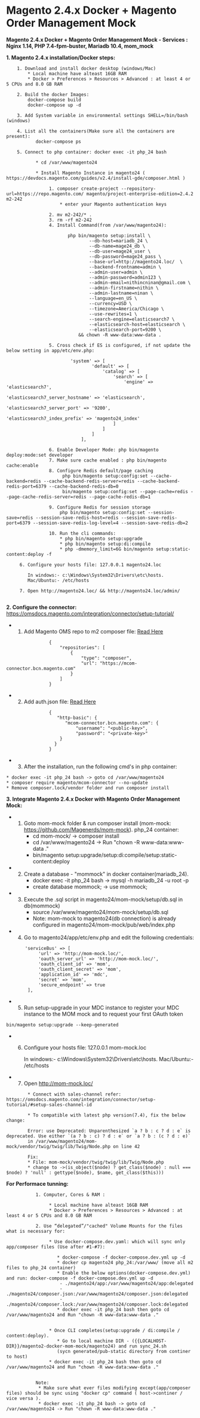 # **Magento 2.4.x Docker + Magento Order Management Mock**

**Magento 2.4.x Docker + Magento Order Management Mock - Services : Nginx 1.14, PHP 7.4-fpm-buster, Mariadb 10.4, mom_mock**

**1. Magento 2.4.x installation/Docker steps:**

```
    1. Download and install docker desktop (windows/Mac)
        * Local machine have alteast 16GB RAM
        * Docker > Preferences > Resources > Advanced : at least 4 or 5 CPUs and 8.0 GB RAM
    
    2. Build the docker Images:
        docker-compose build
        docker-compose up -d
        
    3. Add System variable in environmental settings SHELL=/bin/bash (windows)
    
    4. List all the containers(Make sure all the containers are present): 
           docker-compose ps
    
    5. Connect to php container: docker exec -it php_24 bash
           
           * cd /var/www/magento24
           
           * Install Magento Instance in magento24 ( https://devdocs.magento.com/guides/v2.4/install-gde/composer.html )
          
          	    1. composer create-project --repository-url=https://repo.magento.com/ magento/project-enterprise-edition=2.4.2 m2-242
          		    * enter your Magento authentication keys
          		    
                2. mv m2-242/* .
                3. rm -rf m2-242
                4. Install Command(from /var/www/magento24):
       
                       php bin/magento setup:install \
                               --db-host=mariadb_24 \
                               --db-name=mage24_db \
                               --db-user=mage24_user \
                               --db-password=mage24_pass \
                               --base-url=http://magento24.loc/  \
                               --backend-frontname=admin \
                               --admin-user=admin \
                               --admin-password=admin123 \
                               --admin-email=nithincninan@gmail.com \
                               --admin-firstname=nithin \
                               --admin-lastname=ninan \
                               --language=en_US \
                               --currency=USD \
                               --timezone=America/Chicago \
                               --use-rewrites=1 \
                               --search-engine=elasticsearch7 \
                               --elasticsearch-host=elasticsearch \
                               --elasticsearch-port=9200 \
                           && chown -R www-data:www-data .
           
                5. Cross check if ES is configured, if not update the below setting in app/etc/env.php:
             
                        'system' => [
                                'default' => [
                                    'catalog' => [
                                        'search' => [
                                            'engine' => 'elasticsearch7',
                                            'elasticsearch7_server_hostname' => 'elasticsearch',
                                            'elasticsearch7_server_port' => '9200',
                                            'elasticsearch7_index_prefix' => 'magento24_index'
                                        ]
                                    ]
                                ]
                            ],
           
                6. Enable Developer Mode: php bin/magento deploy:mode:set developer
                7. Make sure cache enabled : php bin/magento cache:enable
                8. Configure Redis default/page caching
                     php bin/magento setup:config:set --cache-backend=redis --cache-backend-redis-server=redis --cache-backend-redis-port=6379 --cache-backend-redis-db=0
                     bin/magento setup:config:set --page-cache=redis --page-cache-redis-server=redis --page-cache-redis-db=1
         
                9. Configure Redis for session storage
                    php bin/magento setup:config:set --session-save=redis --session-save-redis-host=redis --session-save-redis-port=6379 --session-save-redis-log-level=4 --session-save-redis-db=2
     
                10. Run the cli commands:
                    * php bin/magento setup:upgrade
                    * php bin/magento setup:di:compile
                    * php -dmemory_limit=6G bin/magento setup:static-content:deploy -f
           
     6. Configure your hosts file: 127.0.0.1 magento24.loc
        
        In windows:- c:\Windows\System32\Drivers\etc\hosts.
        Mac/Ubuntu:- /etc/hosts
        
     7. Open http://magento24.loc/ && http://magento24.loc/admin/
              
```


**2. Configure the connector:** https://omsdocs.magento.com/integration/connector/setup-tutorial/

- 1. Add Magento OMS repo to m2 composer file: [Read Here](https://omsdocs.magento.com/integration/connector/setup-tutorial/#add-magento-oms-repo-to-composer)

```
                {
                    "repositories": [
                        {
                            "type": "composer",
                            "url": "https://mcom-connector.bcn.magento.com"
                        }
                    ]
                }
```

- 2. Add auth.json file: [Read Here](https://omsdocs.magento.com/integration/connector/setup-tutorial/#add-authjson-file)
             
```
                {
                   "http-basic": {
                      "mcom-connector.bcn.magento.com": {
                          "username": "<public-key>",
                          "password": "<private-key>"
                    }
                  }
                }
```

- 3. After the installation, run the following cmd's in php container:

 ```
 * docker exec -it php_24 bash -> goto cd /var/www/magento24
 * composer require magento/mcom-connector --no-update
 * Remove composer.lock/vendor folder and run composer install
 ```

**3. Integrate Magento 2.4.x Docker with Magento Order Management Mock:**


- 1. Goto mom-mock folder & run composer install (mom-mock: https://github.com/Magenerds/mom-mock).
        php_24 container:
        * cd mom-mock/ -> composer install
        * cd /var/www/magento24 -> Run "chown -R www-data:www-data ."
        * bin/magento setup:upgrade/setup:di:compile/setup:static-content:deploy

- 2. Create a database - "mommock" in docker container(mariadb_24).
        * docker exec -it php_24 bash -> mysql -h mariadb_24 -u root -p
        * create database mommock; -> use mommock;

- 3. Execute the .sql script in magento24/mom-mock/setup/db.sql in db(mommock)
        * source /var/www/magento24/mom-mock/setup/db.sql
        * Note: mom-mock to magento24(db connection) is already configured in magento24/mom-mock/pub/web/index.php

- 4. Go to magento24/app/etc/env.php and edit the following credentials:
       
```
       'serviceBus' => [
            'url' => 'http://mom-mock.loc/',
            'oauth_server_url' => 'http://mom-mock.loc/',
            'oauth_client_id' => 'mom',
            'oauth_client_secret' => 'mom',
            'application_id' => 'mdc',
            'secret' => 'mom',
            'secure_endpoint' => true
        ],
```
       
- 5. Run setup-upgrade in your MDC instance to register your MDC instance to the MOM mock and to request your first OAuth token

```
bin/magento setup:upgrade --keep-generated
```

- 6. Configure your hosts file: 127.0.0.1 mom-mock.loc
        
        In windows:- c:\Windows\System32\Drivers\etc\hosts.
        Mac/Ubuntu:- /etc/hosts
        
- 7. Open http://mom-mock.loc/

```
        * Connect with sales-channel refer: https://omsdocs.magento.com/integration/connector/setup-tutorial/#setup-sales-channel-id

        * To compatible with latest php version(7.4), fix the below change:
        
        Error: use Deprecated: Unparenthesized `a ? b : c ? d : e` is deprecated. Use either `(a ? b : c) ? d : e` or `a ? b : (c ? d : e)` 
        in /var/www/magento24/mom-mock/vendor/twig/twig/lib/Twig/Node.php on line 42
        
        Fix: 
        * File: mom-mock/vendor/twig/twig/lib/Twig/Node.php
        * change to ->(is_object($node) ? get_class($node) : null === $node) ? 'null' : gettype($node), $name, get_class($this)))
```        


**For Performace tunning:**

```
           1. Computer, Cores & RAM : 
           
                * Local machine have alteast 16GB RAM
                * Docker > Preferences > Resources > Advanced : at least 4 or 5 CPUs and 8.0 GB RAM
                
           2. Use “delegated”/"cached" Volume Mounts for the files what is necessary for:
           
                * Use docker-compose.dev.yaml: which will sync only app/composer files (Use after #1-#7):
                
                   * docker-compose -f docker-compose.dev.yml up -d
                   * docker cp magento24 php_24:/var/www/ (move all m2 files to php_24 container)
                   * Enable the below options(docker-compose.dev.yml) and run: docker-compose -f docker-compose.dev.yml up -d
                    - ./magento24/app:/var/www/magento24/app:delegated
                    - ./magento24/composer.json:/var/www/magento24/composer.json:delegated
                    - ./magento24/composer.lock:/var/www/magento24/composer.lock:delegated
                   * docker exec -it php_24 bash then goto cd /var/www/magento24 and Run "chown -R www-data:www-data ."
                        
                        
                * Once CLI completes(setup:upgrade / di:compile / content:deploy).
                   * Go to local machine DIR - ({{LOCALHOST-DIR}}/magento2-docker-mom-mock/magento24) and run sync_24.sh
                   (sycn generated/pub-static directory from continer to host)
                * docker exec -it php_24 bash then goto cd /var/www/magento24 and Run "chown -R www-data:www-data ."
                   
                   
           Note: 
            * Make sure what ever files modifying except(app/composer files) should be sync using "docker cp" command ( host->continer / vice versa ).
            * docker exec -it php_24 bash -> goto cd /var/www/magento24 -> Run "chown -R www-data:www-data ."
```
